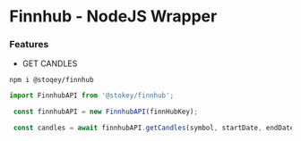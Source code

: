 # Finnhub - NodeJS Wrapper

### Features

- GET CANDLES

```
npm i @stoqey/finnhub
```

```ts
import FinnhubAPI from '@stokey/finnhub';

 const finnhubAPI = new FinnhubAPI(finnHubKey);

 const candles = await finnhubAPI.getCandles(symbol, startDate, endDate, '1');
```
